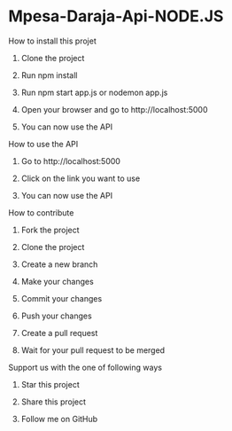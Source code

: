 # Mpesa-Daraja-Api-NODE.JS

How to install this projet

1. Clone the project

2. Run npm install

3. Run npm start app.js or nodemon app.js

4. Open your browser and go to http://localhost:5000

5. You can now use the API

How to use the API

1. Go to http://localhost:5000

2. Click on the link you want to use

3. You can now use the API

How to contribute

1. Fork the project

2. Clone the project

3. Create a new branch

4. Make your changes

5. Commit your changes

6. Push your changes

7. Create a pull request

8. Wait for your pull request to be merged


Support us with the one of following ways

1. Star this project

2. Share this project

3. Follow me on GitHub



